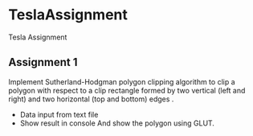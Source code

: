 # TeslaAssignment
Tesla Assignment

Assignment 1
--------------
Implement Sutherland-Hodgman polygon clipping algorithm to clip a polygon with respect to a clip rectangle formed by two vertical (left and right) and two horizontal (top and bottom) edges .
* Data input from text file 
* Show result in console And show the polygon using GLUT.
